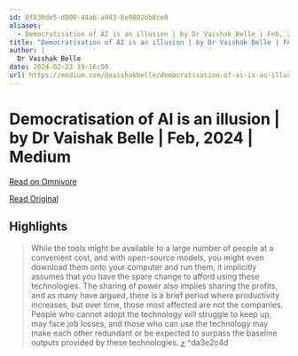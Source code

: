 ```yaml
---
id: 0f830de5-d000-44ab-a943-8e9802bb8ce0
aliases:
  - Democratisation of AI is an illusion | by Dr Vaishak Belle | Feb, 2024 | Medium
title: "Democratisation of AI is an illusion | by Dr Vaishak Belle | Feb, 2024 | Medium"
author: |
  Dr Vaishak Belle
date: 2024-02-23 19:16:50
url: https://medium.com/@vaishakbelle/democratisation-of-ai-is-an-illusion-9a6450a880cf
---
```


# Democratisation of AI is an illusion | by Dr Vaishak Belle | Feb, 2024 | Medium

[Read on Omnivore](https://omnivore.app/me/democratisation-of-ai-is-an-illusion-by-dr-vaishak-belle-feb-202-18dd7661d21)

[Read Original](https://medium.com/@vaishakbelle/democratisation-of-ai-is-an-illusion-9a6450a880cf)

## Highlights

> While the tools might be available to a large number of people at a convenient cost, and with open-source models, you might even download them onto your computer and run them, it implicitly assumes that you have the spare change to afford using these technologies. The sharing of power also implies sharing the profits, and as many have argued, there is a brief period where productivity increases, but over time, those most affected are not the companies. People who cannot adopt the technology will struggle to keep up, may face job losses, and those who can use the technology may make each other redundant or be expected to surpass the baseline outputs provided by these technologies. [⤴️](https://omnivore.app/me/democratisation-of-ai-is-an-illusion-by-dr-vaishak-belle-feb-202-18dd7661d21#da3e2c4d-e8b9-4db7-b3cf-050a971ebae0)  ^da3e2c4d